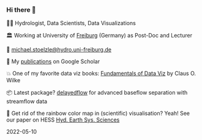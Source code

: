 ### Hi there 👋

👨‍🔬 Hydrologist, Data Scientists, Data Visualizations

🏛️ Working at University of [Freiburg](https://en.wikipedia.org/wiki/Freiburg_im_Breisgau) (Germany) as Post-Doc and Lecturer

📧 michael.stoelzle@hydro.uni-freiburg.de 

📰 My [publications](https://scholar.google.de/citations?user=DEtPmaYAAAAJ) on Google Scholar

💥 One of my favorite data viz books: [Fundamentals of Data Viz](https://clauswilke.com/dataviz/) by Claus O. Wilke

📦 Latest package? [delayedflow](https://modche.github.io/delayedflow/) for advanced baseflow separation with streamflow data

🌈 Get rid of the rainbow color map in (scientific) visualisation? Yeah! See our paper on HESS [Hyd. Earth Sys. Sciences](https://hess.copernicus.org/articles/25/4549/2021/hess-25-4549-2021.html)

2022-05-10
